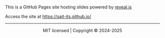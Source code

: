 This is a GitHub Pages site hosting slides powered by [reveal.js](https://revealjs.com/) 

Access the site at https://sait-its.github.io/

---
<div align="center">
  MIT licensed | Copyright © 2024-2025
</div>

